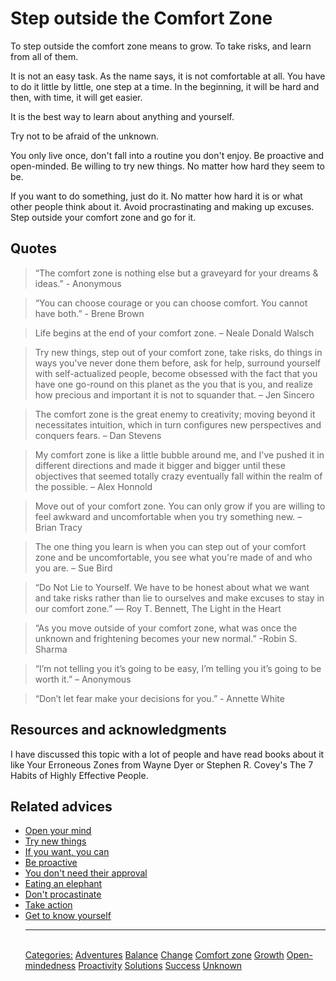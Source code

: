 # Step outside the Comfort Zone

To step outside the comfort zone means to grow. To take risks, and learn from all of them.

It is not an easy task. As the name says, it is not comfortable at all. You have to do it little by little, one step at a time. In the beginning, it will be hard and then, with time, it will get easier.

It is the best way to learn about anything and yourself.

Try not to be afraid of the unknown.

You only live once, don't fall into a routine you don't enjoy. Be proactive and open-minded. Be willing to try new things. No matter how hard they seem to be.

If you want to do something, just do it. No matter how hard it is or what other people think about it. Avoid procrastinating and making up excuses. Step outside your comfort zone and go for it.

## Quotes

> “The comfort zone is nothing else but a graveyard for your dreams & ideas.” - Anonymous

> “You can choose courage or you can choose comfort. You cannot have both.” - Brene Brown

> Life begins at the end of your comfort zone. – Neale Donald Walsch

> Try new things, step out of your comfort zone, take risks, do things in ways you've never done them before, ask for help, surround yourself with self-actualized people, become obsessed with the fact that you have one go-round on this planet as the you that is you, and realize how precious and important it is not to squander that. – Jen Sincero

> The comfort zone is the great enemy to creativity; moving beyond it necessitates intuition, which in turn configures new perspectives and conquers fears. – Dan Stevens

> My comfort zone is like a little bubble around me, and I've pushed it in different directions and made it bigger and bigger until these objectives that seemed totally crazy eventually fall within the realm of the possible. – Alex Honnold

> Move out of your comfort zone. You can only grow if you are willing to feel awkward and uncomfortable when you try something new. – Brian Tracy

> The one thing you learn is when you can step out of your comfort zone and be uncomfortable, you see what you're made of and who you are. – Sue Bird

> “Do Not Lie to Yourself. We have to be honest about what we want and take risks rather than lie to ourselves and make excuses to stay in our comfort zone.” ― Roy T. Bennett, The Light in the Heart

> “As you move outside of your comfort zone, what was once the unknown and frightening becomes your new normal.” -Robin S. Sharma

> “I’m not telling you it’s going to be easy, I’m telling you it’s going to be worth it.” – Anonymous

> “Don’t let fear make your decisions for you.” - Annette White

## Resources and acknowledgments

I have discussed this topic with a lot of people and have read books about it like Your Erroneous Zones from Wayne Dyer or Stephen R. Covey's The 7 Habits of Highly Effective People.

## Related advices

- [Open your mind](Open%20your%20mind/index.md)
- [Try new things](Try%20new%20things/index.md)
- [If you want, you can](If%20you%20want,%20you%20can/index.md)
- [Be proactive](Be%20proactive/index.md)
- [You don't need their approval](You%20don't%20need%20their%20approval/index.md)
- [Eating an elephant](Eating%20an%20elephant/index.md)
- [Don't procastinate](Avoid%20procrastinating/index.md)
- [Take action](Take%20action/index.md)
- [Get to know yourself](Get%20to%20know%20yourself/index.md)<hr/><br/>[Categories:](Categories/index.md) [Adventures](Categories/Adventures.md) [Balance](Categories/Balance.md) [Change](Categories/Change.md) [Comfort zone](Categories/Comfort%20zone.md) [Growth](Categories/Growth.md) [Open-mindedness](Categories/Open-mindedness.md) [Proactivity](Categories/Proactivity.md) [Solutions](Categories/Solutions.md) [Success](Categories/Success.md) [Unknown](Categories/Unknown.md)
